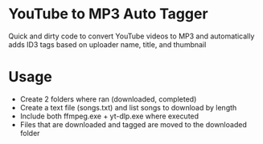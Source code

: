 # YouTube to MP3 Auto Tagger
Quick and dirty code to convert YouTube videos to MP3 and automatically adds ID3 tags based on uploader name, title, and thumbnail

# Usage
- Create 2 folders where ran (downloaded, completed)
- Create a text file (songs.txt) and list songs to download by length
- Include both ffmpeg.exe + yt-dlp.exe where executed
- Files that are downloaded and tagged are moved to the downloaded folder
